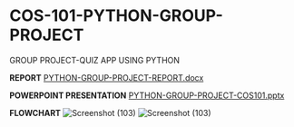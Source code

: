 # COS-101-PYTHON-GROUP-PROJECT
GROUP PROJECT-QUIZ APP USING PYTHON

**REPORT**
[PYTHON-GROUP-PROJECT-REPORT.docx](https://github.com/OchubaEkene/COS-101-PYTHON-GROUP-PROJECT/files/14225952/PYTHON-GROUP-PROJECT-REPORT.docx)

**POWERPOINT PRESENTATION**
[PYTHON-GROUP-PROJECT-COS101.pptx](https://github.com/OchubaEkene/COS-101-PYTHON-GROUP-PROJECT/files/14225955/PYTHON-GROUP-PROJECT-COS101.pptx)

**FLOWCHART**
![Screenshot (103)](https://github.com/OchubaEkene/COS-101-PYTHON-GROUP-PROJECT/assets/147551927/946b4a9b-677a-4685-89f9-d40fc4f3c609)
![Screenshot (103)](https://github.com/OchubaEkene/COS-101-PYTHON-GROUP-PROJECT/assets/147551927/1380a5c4-b1a1-4f45-9059-dd97858811b5)
